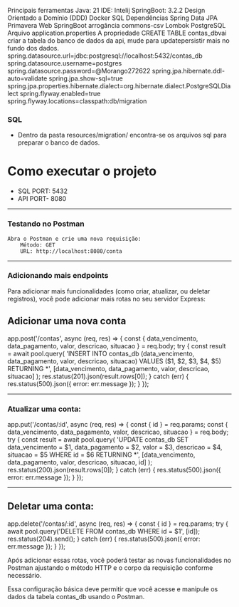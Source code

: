 Principais ferramentas
Java: 21
IDE: Intelij
SpringBoot: 3.2.2
Design Orientado a Domínio (DDD)
Docker
SQL
Dependências
Spring Data JPA
Primavera Web
SpringBoot
arrogância
commons-csv
Lombok
PostgreSQL
Arquivo application.properties
A propriedade CREATE TABLE contas_dbvai criar a tabela do banco de dados da api, mude para updatepersistir mais no fundo dos dados.
spring.datasource.url=jdbc:postgresql://localhost:5432/contas_db
spring.datasource.username=postgres
spring.datasource.password=@Morango272622
spring.jpa.hibernate.ddl-auto=validate
spring.jpa.show-sql=true
spring.jpa.properties.hibernate.dialect=org.hibernate.dialect.PostgreSQLDialect
spring.flyway.enabled=true
spring.flyway.locations=classpath:db/migration

### SQL
- Dentro da pasta resources/migration/ encontra-se os arquivos sql para preparar o banco de dados.

# Como executar o projeto
- SQL PORT: 5432 
- API PORT- 8080

**********************************************************************************************************************************************
### Testando no Postman

    Abra o Postman e crie uma nova requisição:
        Método: GET
        URL: http://localhost:8080/conta
**********************************************************************************************************************************************

### Adicionando mais endpoints

Para adicionar mais funcionalidades (como criar, atualizar, ou deletar registros), você pode adicionar mais rotas no seu servidor Express:

## Adicionar uma nova conta

app.post('/contas', async (req, res) => {
  const { data_vencimento, data_pagamento, valor, descricao, situacao } = req.body;
  try {
    const result = await pool.query(
      'INSERT INTO contas_db (data_vencimento, data_pagamento, valor, descricao, situacao) VALUES ($1, $2, $3, $4, $5) RETURNING *',
      [data_vencimento, data_pagamento, valor, descricao, situacao]
    );
    res.status(201).json(result.rows[0]);
  } catch (err) {
    res.status(500).json({ error: err.message });
  }
});

**********************************************************************************************************************************************

### Atualizar uma conta:

app.put('/contas/:id', async (req, res) => {
  const { id } = req.params;
  const { data_vencimento, data_pagamento, valor, descricao, situacao } = req.body;
  try {
    const result = await pool.query(
      'UPDATE contas_db SET data_vencimento = $1, data_pagamento = $2, valor = $3, descricao = $4, situacao = $5 WHERE id = $6 RETURNING *',
      [data_vencimento, data_pagamento, valor, descricao, situacao, id]
    );
    res.status(200).json(result.rows[0]);
  } catch (err) {
    res.status(500).json({ error: err.message });
  }
});

**********************************************************************************************************************************************

## Deletar uma conta:

app.delete('/contas/:id', async (req, res) => {
  const { id } = req.params;
  try {
    await pool.query('DELETE FROM contas_db WHERE id = $1', [id]);
    res.status(204).send();
  } catch (err) {
    res.status(500).json({ error: err.message });
  }
});

Após adicionar essas rotas, você poderá testar as novas funcionalidades no Postman ajustando o método HTTP e o corpo da requisição conforme necessário.

Essa configuração básica deve permitir que você acesse e manipule os dados da tabela contas_db usando o Postman.
